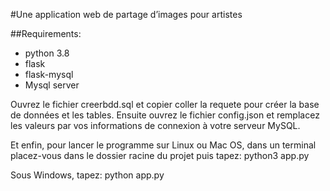 #Une application web de partage d’images pour artistes


##Requirements: 
- python 3.8
- flask 
- flask-mysql
- Mysql server

Ouvrez le fichier creerbdd.sql et copier coller la requete pour créer la base de données et les tables.
Ensuite ouvrez le fichier config.json et remplacez les valeurs par vos informations de connexion à votre serveur MySQL.

Et enfin, pour lancer le programme sur Linux ou Mac OS, dans un terminal placez-vous dans le dossier racine du projet puis tapez:
python3 app.py

Sous Windows, tapez:
python app.py
